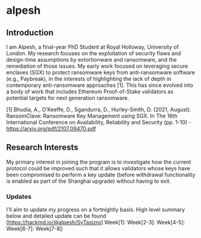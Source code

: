 # alpesh

## Introduction

I am Alpesh, a final-year PhD Student at Royal Holloway, University of London. My research focuses on the exploitation of security flaws and design-time assumptions by extortionware and ransomware, and the remediation of those issues. My early work focused on leveraging secure enclaves (SGX) to protect ransomware keys from anti-ransomware software (e.g., Paybreak), in the interests of highlighting the lack of depth in contemporary anti-ransomware approaches [1]. This has since evolved into a body of work that includes Ethereum Proof-of-Stake validators as potential targets for next generation ransomware.

[1] Bhudia, A., O’Keeffe, D., Sgandurra, D., Hurley-Smith, D. (2021, August). RansomClave: Ransomware Key Management using SGX. In The 16th International Conference on Availability, Reliability and Security (pp. 1-10) - https://arxiv.org/pdf/2107.09470.pdf

## Research Interests

My primary interest in joining the program is to investigate how the current protocol could be improved such that it allows validators whose keys have been compromised to perform a key update (before withdrawal functionality is enabled as part of the Shanghai upgrade) without having to exit.

### Updates
I'll aim to update my progress on a fortnightly basis. High level summary below and detailed update can be found [https://hackmd.io/@alpesh/SyTasizro]
Week[1]:
Week[2-3]:
Week[4-5]:
Week[6-7]:
Week[7-8]:
